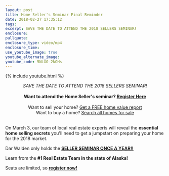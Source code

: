 ```yaml
---
layout: post
title: Home Seller's Seminar Final Reminder
date: 2018-02-27 17:35:12
tags:
excerpt: SAVE THE DATE TO ATTEND THE 2018 SELLERS SEMINAR!
enclosure:
pullquote:
enclosure_type: video/mp4
enclosure_time:
use_youtube_image: true
youtube_alternate_image:
youtube_code: 5NLXO-2kOHs
---
```


{% include youtube.html %}

<center><em>SAVE THE DATE TO ATTEND THE 2018 SELLERS SEMINAR!</em></center>

<center>&nbsp;</center>

<center><strong>Want to attend the Home Seller's seminar? <a href="http://www.alaskatopagent.com/Pages/Seminar.aspx"><u>Register Here</u></a></strong></center>

<center>&nbsp;</center>

<center>Want to sell your home? <a href="http://www.alaskatopagent.com/search/comparablehomes.aspx">Get a FREE home value report</a><br />Want to buy a home? <a href="http://www.alaskatopagent.com/search/ResidentialAdvancedSearch.aspx">Search all homes for sale</a></center>

<center>&nbsp;</center>

On March 3, our team of local real estate experts will reveal the **essential home selling secrets** you'll need to get a jumpstart on preparing your home for the 2018 market.

Dar Walden only holds the <u><strong>SELLER SEMINAR ONCE A YEAR!!</strong></u>

Learn from the **#1 Real Estate Team in the state of Alaska!**

Seats are limited, so [**<u>register now!</u>**](http://www.alaskatopagent.com/Pages/Seminar.aspx)